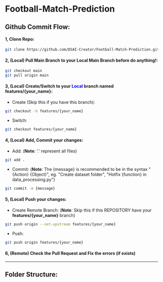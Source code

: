 # Football-Match-Prediction
## Github Commit Flow:
#### 1, Clone Repo:
```bash
git clone https://github.com/DSAI-Creator/Football-Match-Prediction.git
```

#### 2, (Local) Pull **Main Branch** to your **Local Main Branch** before do anything!:
```bash
git checkout main
git pull origin main
```

#### 3, (Local) Create/Switch to your <span style="color: blue; font-weight: bold;">Local</span> branch named **features/{your_name}**:
- Create (Skip this if you have this branch):
```bash
git checkout -b features/{your_name}
```

- Switch:
```bash
git checkout features/{your_name}
```

#### 4, (Local) Add, Commit your changes:
- Add:
(**Note**: '.' represent all files)
```bash
git add .
```

- Commit:
(**Note**: The {message} is recommended to be in the syntax "{Action} {Object}", eg. "Create dataset folder", "Hotfix {function} in data_processing.py")
```bash
git commit -m {message}
```

#### 5, (Local) Push your changes:
- Create Remote Branch:
(**Note**: Skip this if this REPOSITORY have your **features/{your_name}** branch)
```bash
git push origin --set-upstream features/{your_name}
```

- Push:
```bash
git push origin features/{your_name}
```

#### 6, (Remote) Check the Pull Request and Fix the errors (if exists)
---
## Folder Structure:
